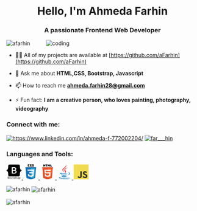 <h1 align="center">Hello, I'm Ahmeda Farhin</h1>
<h3 align="center">A passionate Frontend Web Developer</h3>

<img align="right" alt="coding" width="400" src="https://camo.githubusercontent.com/0f2df9c6430300192232520a10bc3f09066cee3c6f1205da8490ac2b1d69d9e5/68747470733a2f2f6d69722d73332d63646e2d63662e626568616e63652e6e65742f70726f6a6563745f6d6f64756c65732f646973702f3630313031343131363737303437352e363036386265666634363430612e676966">


<p align="left"> <img src="https://komarev.com/ghpvc/?username=afarhin&label=Profile%20views&color=0e75b6&style=flat" alt="afarhin" /> </p>

<!-- - 🔭 I’m currently working on **My own portfolio** -->

<!-- - 🌱 I’m currently gaining skill on **Javascript** -->

- 👨‍💻 All of my projects are available at [https://github.com/aFarhin](https://github.com/aFarhin)

- 💬 Ask me about **HTML,CSS, Bootstrap, Javascript**

- 📫 How to reach me **ahmeda.farhin28@gmail.com**

- ⚡ Fun fact: **I am a creative person, who loves painting, photography, videography**

<h3 align="left">Connect with me:</h3>
<p align="left">
<a href="https://linkedin.com/in/https://www.linkedin.com/in/ahmeda-f-772002204/" target="blank"><img align="center" src="https://raw.githubusercontent.com/rahuldkjain/github-profile-readme-generator/master/src/images/icons/Social/linked-in-alt.svg" alt="https://www.linkedin.com/in/ahmeda-f-772002204/" height="30" width="40" /></a>
<a href="https://instagram.com/far___hin" target="blank"><img align="center" src="https://raw.githubusercontent.com/rahuldkjain/github-profile-readme-generator/master/src/images/icons/Social/instagram.svg" alt="far___hin" height="30" width="40" /></a>
 
</p>

<h3 align="left">Languages and Tools:</h3>
<p align="left"> <a href="https://getbootstrap.com" target="_blank" rel="noreferrer"> <img src="https://raw.githubusercontent.com/devicons/devicon/master/icons/bootstrap/bootstrap-plain-wordmark.svg" alt="bootstrap" width="40" height="40"/> </a> <a href="https://www.w3schools.com/css/" target="_blank" rel="noreferrer"> <img src="https://raw.githubusercontent.com/devicons/devicon/master/icons/css3/css3-original-wordmark.svg" alt="css3" width="40" height="40"/> </a> <a href="https://www.w3.org/html/" target="_blank" rel="noreferrer"> <img src="https://raw.githubusercontent.com/devicons/devicon/master/icons/html5/html5-original-wordmark.svg" alt="html5" width="40" height="40"/> </a> <a href="https://www.java.com" target="_blank" rel="noreferrer"> <img src="https://raw.githubusercontent.com/devicons/devicon/master/icons/java/java-original.svg" alt="java" width="40" height="40"/> </a> <a href="https://developer.mozilla.org/en-US/docs/Web/JavaScript" target="_blank" rel="noreferrer"> <img src="https://raw.githubusercontent.com/devicons/devicon/master/icons/javascript/javascript-original.svg" alt="javascript" width="40" height="40"/> </a> </p>

<p><img align="left" src="https://github-readme-stats.vercel.app/api/top-langs?username=afarhin&show_icons=true&locale=en&layout=compact" alt="afarhin" /></p>

<p>&nbsp;<img align="center" src="https://github-readme-stats.vercel.app/api?username=afarhin&show_icons=true&locale=en" alt="afarhin" /></p>

<p><img align="center" src="https://github-readme-streak-stats.herokuapp.com/?user=afarhin&" alt="afarhin" /></p>
